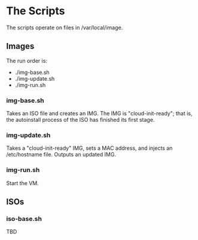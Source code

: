 
The Scripts
====

The scripts operate on files in /var/local/image.  


Images
----

The run order is:

+ ./img-base.sh
+ ./img-update.sh
+ ./img-run.sh


### img-base.sh

Takes an ISO file and creates an IMG.  The IMG is "cloud-init-ready"; that is, the autoinstall process of the ISO has finished its first stage.


### img-update.sh

Takes a "cloud-init-ready" IMG, sets a MAC address, and injects an /etc/hostname file.  Outputs an updated IMG.


### img-run.sh

Start the VM.


ISOs
----

### iso-base.sh

TBD